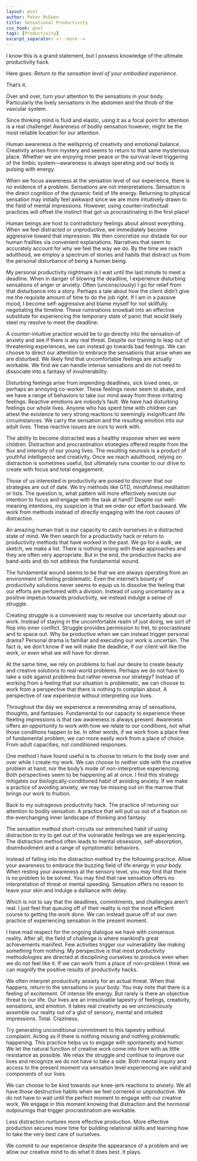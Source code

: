 ```yaml
---
layout: post
author: Peter McEwen
title: Sensational Productivity
css_hook: post
tags: [Productivity]
excerpt_separator: <!--more-->
---
```


I know this is a grand statement, but I possess knowledge of the ultimate productivity hack.

Here goes: _Return to the sensation level of your embodied experience._<!--more-->

That’s it.

Over and over, turn your attention to the sensations in your body. Particularly the lively sensations in the abdomen and the throb of the vascular system.

Since thinking mind is fluid and elastic, using it as a focal point for attention is a real challenge! Awareness of bodily sensation however, might be the most reliable location for our attention.

Human awareness is the wellspring of creativity and emotional balance. Creativity arises from mystery and seems to return to that same mysterious place. Whether we are enjoying inner peace or the survival-level triggering of the limbic system—awareness is always operating and our body is pulsing with energy.

When we focus awareness at the sensation level of our experience, there is no evidence of a problem. Sensations are not interpretations. Sensation is the direct cognition of the dynamic field of life energy. Returning to physical sensation may initially feel awkward since we are more intuitively drawn to the field of mental impressions. However, using counter-instinctual practices will offset the instinct that got us procrastinating in the first place!

Human beings are host to contradictory feelings about almost everything. When we feel distracted or unproductive, we immediately become aggressive toward that impression. We then concretize our distaste for our human frailties via convenient explanations. Narratives that seem to accurately account for why we feel the way we do. By the time we reach adulthood, we employ a spectrum of stories and habits that distract us from the personal disturbance of being a human being.

My personal productivity nightmare is I wait until the last minute to meet a deadline. When in danger of blowing the deadline, I experience disturbing sensations of anger or anxiety. Often (unconsciously) I go for relief from that disturbance into a story. Perhaps a tale about how the client didn’t give me the requisite amount of time to do the job right. If I am in a passive mood, I become self-aggressive and blame myself for not skillfully negotiating the timeline. These ruminations snowball into an effective substitute for experiencing the temporary state of panic that would likely steel my resolve to meet the deadline.

A counter-intuitive practice would be to go directly into the sensation of anxiety and see if there is any real threat. Despite our training to leap out of threatening experiences, we can instead go towards bad feelings. We can choose to direct our attention to embrace the sensations that arise when we are disturbed. We likely find that uncomfortable feelings are actually workable. We find we can handle intense sensations and do not need to dissociate into a fantasy of invulnerability.

Disturbing feelings arise from impending deadlines, sick loved ones, or perhaps an annoying co-worker. These feelings never seem to abate, and we have a range of behaviors to take our mind away from these irritating feelings. Reactive emotions are nobody’s fault. We have had disturbing feelings our whole lives. Anyone who has spent time with children can attest the existence to very strong reactions to seemingly insignificant life circumstances. We carry the sensation and the resulting emotion into our adult lives. These reactive issues are ours to work with.

The ability to become distracted was a healthy response when we were children. Distraction and procrastination strategies offered respite from the flux and intensity of our young lives. The resulting neurosis is a product of youthful intelligence and creativity. Once we reach adulthood, relying on distraction is sometimes useful, but ultimately runs counter to our drive to create with focus and total engagement.

Those of us interested in productivity are poised to discover that our strategies are out of date. We try methods like GTD, mindfulness meditation or lists. The question is, what pattern will more effectively execute our intention to focus and engage with the task at hand? Despite our well-meaning intentions, my suspicion is that we order our effort backward. We work from methods instead of directly engaging with the root causes of distraction.

An amazing human trait is our capacity to catch ourselves in a distracted state of mind. We then search for a productivity hack or return to productivity methods that have worked in the past. We go for a walk, we sketch, we make a list. There is nothing wrong with these approaches and they are often very appropriate. But in the end, the productive hacks are band-aids and do not address the fundamental wound.

The fundamental wound seems to be that we are always operating from an environment of feeling problematic. Even the internet’s bounty of productivity solutions never seems to equip us to dissolve the feeling that our efforts are perfumed with a division. Instead of using uncertainty as a positive impetus towards productivity, we instead indulge a sense of struggle.

Creating struggle is a convenient way to resolve our uncertainty about our work. Instead of staying in the uncomfortable realm of just doing, we sort of flop into inner conflict. Struggle provides permission to fret, to procrastinate and to space out. Why be productive when we can instead trigger personal drama? Personal drama is familiar and executing our work is uncertain. The fact is, we don’t know if we will make the deadline, if our client will like the work, or even what we will have for dinner.

At the same time, we rely on problems to fuel our desire to create beauty and creative solutions to real-world problems. Perhaps we do not have to take a side against problems but rather reverse our strategy? Instead of working from a feeling that our situation is problematic, we can choose to work from a perspective that there is nothing to complain about. A perspective of raw experience without interpreting our lives.

Throughout the day we experience a neverending array of sensations, thoughts, and fantasies. Fundamental to our capacity to experience these fleeting impressions is that raw awareness is always present. Awareness offers an opportunity to work with how we relate to our conditions, not what those conditions happen to be. In other words, if we work from a place free of fundamental problem, we can more easily work from a place of choice. From adult capacities, not conditioned responses.

One method I have found useful is to choose to return to the body over and over while I create my work. We can choose to neither side with the creative problem at hand, nor the body’s mode of non-interpretive experiencing. Both perspectives seem to be happening all at once. I find this strategy mitigates our biologically-conditioned habit of avoiding anxiety. If we make a practice of avoiding anxiety, we may be missing out on the marrow that brings our work to fruition.

Back to my outrageous productivity hack. The practice of returning our attention to bodily sensation. A practice that will pull us out of a fixation on the everchanging inner landscape of thinking and fantasy.

The sensation method short-circuits our entrenched habit of using distraction to try to get out of the vulnerable feelings we are experiencing. The distraction method often leads to mental obsession, self-absorption, disembodiment and a range of symptomatic behaviors.

Instead of falling into the distraction method try the following practice. Allow your awareness to embrace the buzzing field of life energy in your body. When resting your awareness at the sensory level, you may find that there is no problem to be solved. You may find that raw sensation offers no interpretation of threat or mental speeding. Sensation offers no reason to leave your skin and indulge a dalliance with delay.

Which is not to say that the deadlines, commitments, and challenges aren’t real. I just feel that queuing off of their reality is not the most efficient course to getting the work done. We can instead queue off of our own practice of experiencing sensation in the present moment.

I have mad respect for the ongoing dialogue we have with consensus reality. After all, the field of challenge is where mankind’s great achievements manifest. Few activities trigger our vulnerability like making something from nothing. My perspective is that most productivity methodologies are directed at disciplining ourselves to produce even when we do not feel like it. If we can work from a place of non-problem I think we can magnify the positive results of productivity hacks.

We often interpret productivity anxiety for an actual threat. When that happens, return to the sensations in your body. You may note that there is a feeling of excitement. Of intense life energy. But rarely is there an objective threat to our life. Our lives are an irresolvable tapestry of feelings, creativity, sensations, and emotion. It takes real creativity as we unconsciously assemble our reality out of a glut of sensory, mental and intuited impressions. Total. Craziness.

Try generating unconditional commitment to this tapestry without complaint. Acting as if there is nothing missing and nothing problematic happening. This practice helps us to engage with spontaneity and humor. We let the natural function of creative work come into form with as little resistance as possible. We relax the struggle and continue to improve our lives and recognize we do not have to take a side. Both mental inquiry and access to the present moment via sensation level experiencing are valid and components of our lives.

We can choose to be kind towards our knee-jerk reactions to anxiety. We all have those destructive habits when we feel cornered or unproductive. We do not have to wait until the perfect moment to engage with our creative work. We engage in this moment knowing that distraction and the hormonal outpourings that trigger procrastination are workable.

Less distraction nurtures more effective production. More effective production secures more time for building relational skills and learning how to take the very best care of ourselves.

We commit to our experience despite the appearance of a problem and we allow our creative mind to do what it does best. It plays.
